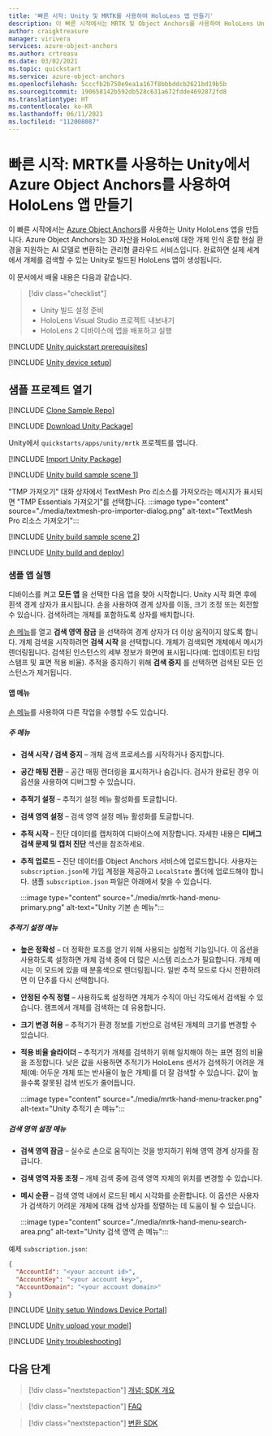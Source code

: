 ```yaml
---
title: '빠른 시작: Unity 및 MRTK를 사용하여 HoloLens 앱 만들기'
description: 이 빠른 시작에서는 MRTK 및 Object Anchors를 사용하여 HoloLens Unity 앱을 빌드하는 방법을 알아봅니다.
author: craigktreasure
manager: virivera
services: azure-object-anchors
ms.author: crtreasu
ms.date: 03/02/2021
ms.topic: quickstart
ms.service: azure-object-anchors
ms.openlocfilehash: 5cccfb2b750e9ea1a167f8bbbddcb2621bd19b5b
ms.sourcegitcommit: 190658142b592db528c631a672fdde4692872fd8
ms.translationtype: HT
ms.contentlocale: ko-KR
ms.lasthandoff: 06/11/2021
ms.locfileid: "112008087"
---
```

# <a name="quickstart-create-a-hololens-app-with-azure-object-anchors-in-unity-with-mrtk"></a>빠른 시작: MRTK를 사용하는 Unity에서 Azure Object Anchors를 사용하여 HoloLens 앱 만들기

이 빠른 시작에서는 [Azure Object Anchors](../overview.md)를 사용하는 Unity HoloLens 앱을 만듭니다. Azure Object Anchors는 3D 자산을 HoloLens에 대한 개체 인식 혼합 현실 환경을 지원하는 AI 모델로 변환하는 관리형 클라우드 서비스입니다. 완료하면 실제 세계에서 개체를 검색할 수 있는 Unity로 빌드된 HoloLens 앱이 생성됩니다.

이 문서에서 배울 내용은 다음과 같습니다.

> [!div class="checklist"]
> * Unity 빌드 설정 준비
> * HoloLens Visual Studio 프로젝트 내보내기
> * HoloLens 2 디바이스에 앱을 배포하고 실행

[!INCLUDE [Unity quickstart prerequisites](../../../includes/object-anchors-quickstart-unity-prerequisites.md)]

[!INCLUDE [Unity device setup](../../../includes/object-anchors-quickstart-unity-device-setup.md)]

## <a name="open-the-sample-project"></a>샘플 프로젝트 열기

[!INCLUDE [Clone Sample Repo](../../../includes/object-anchors-clone-sample-repository.md)]

[!INCLUDE [Download Unity Package](../../../includes/object-anchors-quickstart-unity-download-package.md)]

Unity에서 `quickstarts/apps/unity/mrtk` 프로젝트를 엽니다.

[!INCLUDE [Import Unity Package](../../../includes/object-anchors-quickstart-unity-import-package.md)]

[!INCLUDE [Unity build sample scene 1](../../../includes/object-anchors-quickstart-unity-build-sample-scene-1.md)]

"TMP 가져오기" 대화 상자에서 TextMesh Pro 리소스를 가져오라는 메시지가 표시되면 "TMP Essentials 가져오기"를 선택합니다.
:::image type="content" source="./media/textmesh-pro-importer-dialog.png" alt-text="TextMesh Pro 리소스 가져오기":::

[!INCLUDE [Unity build sample scene 2](../../../includes/object-anchors-quickstart-unity-build-sample-scene-2.md)]

[!INCLUDE [Unity build and deploy](../../../includes/object-anchors-quickstart-unity-build-deploy.md)]

### <a name="run-the-sample-app"></a>샘플 앱 실행

디바이스를 켜고 **모든 앱** 을 선택한 다음 앱을 찾아 시작합니다. Unity 시작 화면 후에 흰색 경계 상자가 표시됩니다. 손을 사용하여 경계 상자를 이동, 크기 조정 또는 회전할 수 있습니다. 검색하려는 개체를 포함하도록 상자를 배치합니다.

<a href="https://microsoft.github.io/MixedRealityToolkit-Unity/Documentation/README_HandMenu.html" target="_blank">손 메뉴</a>를 열고 **검색 영역 잠금** 을 선택하여 경계 상자가 더 이상 움직이지 않도록 합니다. 개체 검색을 시작하려면 **검색 시작** 을 선택합니다. 개체가 검색되면 개체에서 메시가 렌더링됩니다. 검색된 인스턴스의 세부 정보가 화면에 표시됩니다(예: 업데이트된 타임스탬프 및 표면 적용 비율). 추적을 중지하기 위해 **검색 중지** 를 선택하면 검색된 모든 인스턴스가 제거됩니다.

#### <a name="the-app-menus"></a>앱 메뉴

<a href="https://microsoft.github.io/MixedRealityToolkit-Unity/Documentation/README_HandMenu.html" target="_blank">손 메뉴</a>를 사용하여 다른 작업을 수행할 수도 있습니다.

##### <a name="primary-menu"></a>주 메뉴

* **검색 시작 / 검색 중지** – 개체 검색 프로세스를 시작하거나 중지합니다.
* **공간 매핑 전환** – 공간 매핑 렌더링을 표시하거나 숨깁니다. 검사가 완료된 경우 이 옵션을 사용하여 디버그할 수 있습니다.
* **추적기 설정** – 추적기 설정 메뉴 활성화를 토글합니다.
* **검색 영역 설정** – 검색 영역 설정 메뉴 활성화를 토글합니다.
* **추적 시작** – 진단 데이터를 캡처하여 디바이스에 저장합니다. 자세한 내용은 **디버그 검색 문제 및 캡처 진단** 섹션을 참조하세요.
* **추적 업로드** – 진단 데이터를 Object Anchors 서비스에 업로드합니다. 사용자는 `subscription.json`에 가입 계정을 제공하고 `LocalState` 폴더에 업로드해야 합니다. 샘플 `subscription.json` 파일은 아래에서 찾을 수 있습니다.

    :::image type="content" source="./media/mrtk-hand-menu-primary.png" alt-text="Unity 기본 손 메뉴":::

##### <a name="tracker-settings-menu"></a>추적기 설정 메뉴

* **높은 정확성** – 더 정확한 포즈를 얻기 위해 사용되는 실험적 기능입니다. 이 옵션을 사용하도록 설정하면 개체 검색 중에 더 많은 시스템 리소스가 필요합니다. 개체 메시는 이 모드에 있을 때 분홍색으로 렌더링됩니다. 일반 추적 모드로 다시 전환하려면 이 단추를 다시 선택합니다.
* **안정된 수직 정렬** – 사용하도록 설정하면 개체가 수직이 아닌 각도에서 검색될 수 있습니다. 램프에서 개체를 검색하는 데 유용합니다.
* **크기 변경 허용** – 추적기가 환경 정보를 기반으로 검색된 개체의 크기를 변경할 수 있습니다.
* **적용 비율 슬라이더** – 추적기가 개체를 검색하기 위해 일치해야 하는 표면 점의 비율을 조정합니다.  낮은 값을 사용하면 추적기가 HoloLens 센서가 검색하기 어려운 개체(예: 어두운 개체 또는 반사율이 높은 개체)를 더 잘 검색할 수 있습니다. 값이 높을수록 잘못된 검색 빈도가 줄어듭니다.

    :::image type="content" source="./media/mrtk-hand-menu-tracker.png" alt-text="Unity 추적기 손 메뉴":::

##### <a name="search-area-settings-menu"></a>검색 영역 설정 메뉴

* **검색 영역 잠금** – 실수로 손으로 움직이는 것을 방지하기 위해 영역 경계 상자를 잠급니다.
* **검색 영역 자동 조정** – 개체 검색 중에 검색 영역 자체의 위치를 ​​변경할 수 있습니다.
* **메시 순환** – 검색 영역 내에서 로드된 메시 시각화를 순환합니다.  이 옵션은 사용자가 검색하기 어려운 개체에 대해 검색 상자를 정렬하는 데 도움이 될 수 있습니다.

    :::image type="content" source="./media/mrtk-hand-menu-search-area.png" alt-text="Unity 검색 영역 손 메뉴":::

예제 `subscription.json`:

```json
{
  "AccountId": "<your account id>",
  "AccountKey": "<your account key>",
  "AccountDomain": "<your account domain>"
}
```

[!INCLUDE [Unity setup Windows Device Portal](../../../includes/object-anchors-quickstart-unity-setup-device-portal.md)]

[!INCLUDE [Unity upload your model](../../../includes/object-anchors-quickstart-unity-upload-model.md)]

[!INCLUDE [Unity troubleshooting](../../../includes/object-anchors-quickstart-unity-troubleshooting.md)]

## <a name="next-steps"></a>다음 단계

> [!div class="nextstepaction"]
> [개념: SDK 개요](../concepts/sdk-overview.md)

> [!div class="nextstepaction"]
> [FAQ](../faq.md)

> [!div class="nextstepaction"]
> [변환 SDK](/dotnet/api/overview/azure/mixedreality.objectanchors.conversion-readme-pre)
